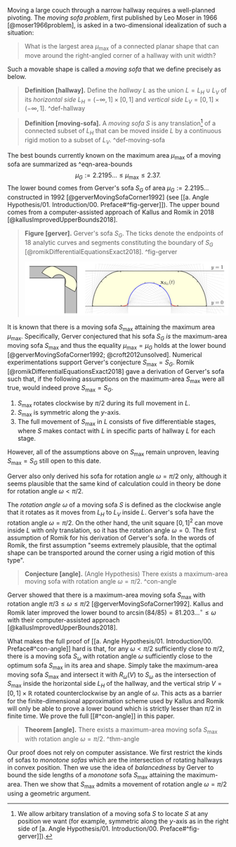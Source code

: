 Moving a large couch through a narrow hallway requires a well-planned pivoting. The _moving sofa problem_, first published by Leo Moser in 1966 [@moser1966problem], is asked in a two-dimensional idealization of such a situation:

> What is the largest area $\mu_{\text{max}}$ of a connected planar shape that can move around the right-angled corner of a hallway with unit width?

Such a movable shape is called a _moving sofa_ that we define precisely as below.

> __Definition [hallway].__ Define the _hallway_ $L$ as the union $L = L_H \cup L_V$ of its _horizontal side_ $L_H = (-\infty, 1] \times [0, 1]$ and _vertical side_ $L_V = [0, 1] \times (-\infty, 1]$. ^def-hallway

> __Definition [moving-sofa].__ A _moving sofa_ $S$ is any translation[^sofa-translation] of a connected subset of $L_H$ that can be moved inside $L$ by a continuous rigid motion to a subset of $L_V$. ^def-moving-sofa

The best bounds currently known on the maximum area $\mu_{\max}$ of a moving sofa are summarized as ^eqn-area-bounds
$$
\mu_G := 2.2195\dots \leq \mu_{\max} \leq 2.37.
$$
The lower bound comes from Gerver's sofa $S_G$ of area $\mu_G := 2.2195\dots$ constructed in 1992 [@gerverMovingSofaCorner1992] (see [[a. Angle Hypothesis/01. Introduction/00. Preface#^fig-gerver]]). The upper bound comes from a computer-assisted approach of Kallus and Romik in 2018 [@kallusImprovedUpperBounds2018].

> __Figure [gerver].__ Gerver's sofa $S_G$. The ticks denote the endpoints of 18 analytic curves and segments constituting the boundary of $S_G$ [@romikDifferentialEquationsExact2018]. ^fig-gerver
> 
> ![100%](images/gerver-full.svg)

It is known that there is a moving sofa $S_{\max}$ attaining the maximum area $\mu_{\max}$. Specifically, Gerver conjectured that his sofa $S_G$ _is_ the maximum-area moving sofa $S_{\max}$ and thus the equality $\mu_{\max} = \mu_G$ holds at the lower bound [@gerverMovingSofaCorner1992; @croft2012unsolved]. Numerical experimentations support Gerver's conjecture $S_{\max} = S_G$. Romik [@romikDifferentialEquationsExact2018] gave a derivation of Gerver's sofa such that, if the following assumptions on the maximum-area $S_{\max}$ were all true, would indeed prove $S_{\max} = S_G$.

1. $S_{\max}$ rotates clockwise by $\pi/2$ during its full movement in $L$.
2. $S_{\max}$ is symmetric along the $y$-axis.
3. The full movement of $S_{\max}$ in $L$ consists of five differentiable stages, where $S$ makes contact with $L$ in specific parts of hallway $L$ for each stage.

However, all of the assumptions above on $S_{\max}$ remain unproven, leaving $S_{\max} = S_G$ still open to this date.


Gerver also only derived his sofa for rotation angle $\omega = \pi/2$ only, although it seems plausible that the same kind of calculation could in theory be done for rotation angle $\omega < \pi/2$. 


The _rotation angle_ $\omega$ of a moving sofa $S$ is defined as the clockwise angle that it rotates as it moves from $L_H$ to $L_V$ inside $L$. Gerver's sofa have the rotation angle $\omega = \pi/2$. On the other hand, the unit square $[0, 1]^2$ can move inside $L$ with only translation, so it has the rotation angle $\omega = 0$. The first assumption of Romik for his derivation of Gerver's sofa. In the words of Romik, the first assumption "seems extremely plausible, that the optimal shape can be transported around the corner using a rigid motion of this type".

> __Conjecture [angle].__ (Angle Hypothesis) There exists a maximum-area moving sofa with rotation angle $\omega = \pi/2$. ^con-angle

Gerver showed that there is a maximum-area moving sofa $S_{\max}$ with rotation angle $\pi/ 3 \leq \omega \leq \pi/2$ [@gerverMovingSofaCorner1992]. Kallus and Romik later improved the lower bound to $\arcsin(84/85) = 81.203\dots^\circ \leq \omega$ with their computer-assisted approach [@kallusImprovedUpperBounds2018].

What makes the full proof of [[a. Angle Hypothesis/01. Introduction/00. Preface#^con-angle]] hard is that, for any $\omega < \pi/2$ sufficiently close to $\pi/2$, there is a moving sofa $S_\omega$ with rotation angle $\omega$ sufficiently close to the optimum sofa $S_{\max}$ in its area and shape. Simply take the maximum-area moving sofa $S_{\max}$ and intersect it with $R_\omega(V)$ to  $S_\omega$ as the intersection of $S_{\max}$ inside the horizontal side $L_H$ of the hallway, and the vertical strip $V = [0, 1] \times \mathbb{R}$ rotated counterclockwise by an angle of $\omega$. This acts as a barrier for the finite-dimensional approximation scheme used by Kallus and Romik will only be able to prove a lower bound which is strictly lesser than $\pi/2$ in finite time. We prove the full [[#^con-angle]] in this paper.

> __Theorem [angle].__ There exists a maximum-area moving sofa $S_{\max}$ with rotation angle $\omega = \pi/2$. ^thm-angle

Our proof does not rely on computer assistance. We first restrict the kinds of sofas to _monotone sofas_ which are the intersection of rotating hallways in convex position. Then we use the idea of _balancedness_ by Gerver to bound the side lengths of a _monotone_ sofa $S_{\max}$ attaining the maximum-area. Then we show that $S_{\max}$ admits a movement of rotation angle $\omega = \pi/2$ using a geometric argument.

[^sofa-translation]: We allow arbitary translation of a moving sofa $S$ to locate $S$ at any position we want (for example, symmetric along the $y$-axis as in the right side of [a. Angle Hypothesis/01. Introduction/00. Preface#^fig-gerver]]).